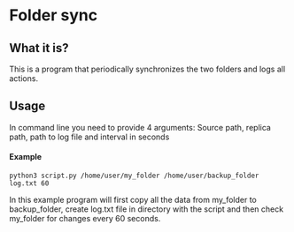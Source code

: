 #  Folder sync

## What it is?
This is a program that periodically synchronizes the two folders and logs all actions.

## Usage
In command line you need to provide 4 arguments: Source path, replica path, path to log file and interval in seconds
#### Example 
`python3 script.py /home/user/my_folder /home/user/backup_folder log.txt 60`

In this example program will first copy all the data from my_folder to backup_folder, create log.txt file in directory with the script and then check my_folder for changes every 60 seconds.
